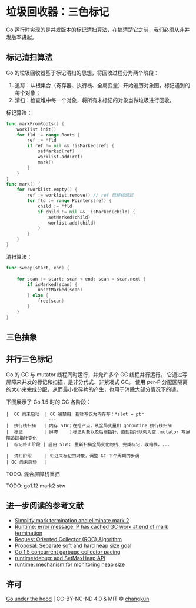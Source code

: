 # 垃圾回收器：三色标记

Go 运行时实现的是并发版本的标记清扫算法，在搞清楚它之前，我们必须从非并发版本讲起。

## 标记清扫算法

Go 的垃圾回收器基于标记清扫的思想，将回收过程分为两个阶段：

1. 追踪：从根集合（寄存器、执行栈、全局变量）开始遍历对象图，标记遇到的每个对象；
2. 清扫：检查堆中每一个对象，将所有未标记的对象当做垃圾进行回收。

标记算法：

```go
func markFromRoots() {
    worklist.init()
    for fld := range Roots {
        ref := *fld
        if ref != nil && !isMarked(ref) {
            setMarked(ref)
            worklist.add(ref)
            mark()
        }
    }
}
func mark() {
    for !worklist.empty() {
        ref := worklist.remove() // ref 已经标记过
        for fld := range Pointers(ref) {
            child := *fld
            if child != nil && !isMarked(child) {
                setMarked(child)
                worlist.add(child)
            }
        }
    }
}
```

清扫算法：

```go
func sweep(start, end) {
    
    for scan := start; scan < end; scan = scan.next {
        if isMarked(scan) {
            unsetMarked(scan)
        } else {
            free(scan)
        }
    }
}
```

## 三色抽象

## 并行三色标记

Go 的 GC 与 mutator 线程同时运行，并允许多个 GC 线程并行运行。
它通过写屏障来并发的标记和扫描，是非分代式、非紧凑式 GC。
使用 per-P 分配区隔离的大小来完成分配，从而最小化碎片的产生，也用于消除大部分情况下的锁。

下图展示了 Go 1.5 时的 GC 各阶段：

```
|  GC 尚未启动  | GC 被禁用，指针写仅为内存写：*slot = ptr
                ---
|  执行栈扫描   | 内存 STW；在抢占点，从全局变量和 goroutine 执行栈扫描 
|  标记        | 屏障    ；标记对象以及后继指针，直到指针队列为空；mutator 写屏障追踪指针变化
|  标记终止阶段 | 启用 STW； 重新扫描全局变化的栈、完成标记，收缩栈，...
                ---
|  清扫阶段     | 归还未标记的对象，调整 GC 下个周期的步调
| GC 尚未启动   | 
```

TODO: 混合屏障栈重扫

TODO: go1.12 mark2 stw

## 进一步阅读的参考文献

- [Simplify mark termination and eliminate mark 2](https://github.com/golang/go/issues/26903)
- [Runtime: error message: P has cached GC work at end of mark termination](https://github.com/golang/go/issues/27993)
- [Request Oriented Collector (ROC) Algorithm](golang.org/s/gctoc)
- [Proposal: Separate soft and hard heap size goal](https://github.com/golang/proposal/blob/master/design/14951-soft-heap-limit.md)
- [Go 1.5 concurrent garbage collector pacing](https://docs.google.com/document/d/1wmjrocXIWTr1JxU-3EQBI6BK6KgtiFArkG47XK73xIQ/edit#)
- [runtime/debug: add SetMaxHeap API](https://go-review.googlesource.com/c/go/+/46751/)
- [runtime: mechanism for monitoring heap size](https://github.com/golang/go/issues/16843)

## 许可

[Go under the hood](https://github.com/changkun/go-under-the-hood) | CC-BY-NC-ND 4.0 & MIT &copy; [changkun](https://changkun.de)
